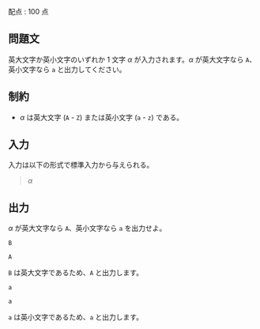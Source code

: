 配点 : $100$ 点

## 問題文

英大文字か英小文字のいずれか $1$ 文字 $\alpha$ が入力されます。$\alpha$ が英大文字なら `A`、英小文字なら `a` と出力してください。

## 制約

- $\alpha$ は英大文字 (`A` - `Z`) または英小文字 (`a` - `z`) である。

## 入力

入力は以下の形式で標準入力から与えられる。

> $\alpha$

## 出力

$\alpha$ が英大文字なら `A`、英小文字なら `a` を出力せよ。

```input1
B
```

```output1
A
```

`B` は英大文字であるため、`A` と出力します。

```input2
a
```

```output2
a
```

`a` は英小文字であるため、`a` と出力します。